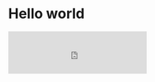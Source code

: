 # Hello world
 <iframe frameborder="0" border="1" marginwidth="0" marginheight="0" width=280 height=86 src="https://music.163.com/outchain/player?type=2&id=135672400&auto=0&height=66"> </iframe>
